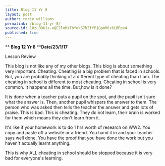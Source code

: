 ```yaml
---
title: Blog 11 Yr 8
layout: post
author: rorie.williams
permalink: /blog-11-yr-8/
source-id: 18zL0DU1z-aQE2lmHxTbYokS7kZffPjGpnM8z6LBPpx4
published: true
---
```

**                                  ****Blog 12 Yr 8****                      ****Date/23/1/17**

Lesson Review

This blog is not like any of my other blogs. This blog is about something very important. Cheating. Cheating is a big problem that is faced in schools. But, you are probably thinking of a different type of cheating than I am. The cheating in school is different to most cheating. Cheating in school is very common. It happens all the time. But,how is it done?

It is done when a teacher puts a pupil on the spot, and the pupil isn't sure what the answer is. Then, another pupil whispers the answer to them. The person who was asked then tells the teacher the answer and gets lots of praise. This is bad. This is cheating. They do not learn, their brain is worked for them which means they don't learn from it.

It's like if your homework is to do 1 hrs worth of research on WW2. You copy and paste off a website or a friend. You hand it in and your teacher says well done. You have the proof that you have done the work but you haven't actually learnt anything.

This is why ALL cheating in school should be stopped because it is very bad for everyone's learning.   

